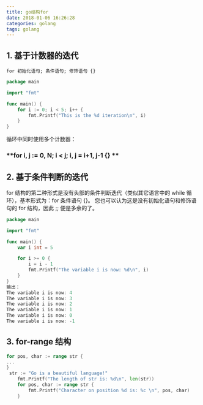 ```yaml
---
title: go结构for
date: 2018-01-06 16:26:28
categories: golang
tags: golang
---
```

## 1. 基于计数器的迭代
`for 初始化语句; 条件语句; 修饰语句 {}`
``` go
package main

import "fmt"

func main() {
    for i := 0; i < 5; i++ {
        fmt.Printf("This is the %d iteration\n", i)
    }
}
```
循环中同时使用多个计数器：
### **for i, j := 0, N; i < j; i, j = i+1, j-1 {} **

## 2. 基于条件判断的迭代
for 结构的第二种形式是没有头部的条件判断迭代（类似其它语言中的 while 循环），基本形式为：for 条件语句 {}。
您也可以认为这是没有初始化语句和修饰语句的 for 结构，因此 ;; 便是多余的了。
``` go
package main

import "fmt"

func main() {
    var i int = 5

    for i >= 0 {
        i = i - 1
        fmt.Printf("The variable i is now: %d\n", i)
    }
}
输出：
The variable i is now: 4
The variable i is now: 3
The variable i is now: 2
The variable i is now: 1
The variable i is now: 0
The variable i is now: -1
```

## 3. for-range 结构
``` go
for pos, char := range str {
...
}
 str := "Go is a beautiful language!"
    fmt.Printf("The length of str is: %d\n", len(str))
    for pos, char := range str {
        fmt.Printf("Character on position %d is: %c \n", pos, char)
    }
```